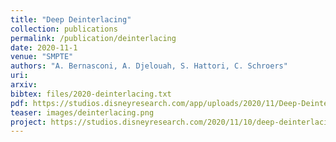 ```yaml
---
title: "Deep Deinterlacing"
collection: publications
permalink: /publication/deinterlacing
date: 2020-11-1
venue: "SMPTE"
authors: "A. Bernasconi, A. Djelouah, S. Hattori, C. Schroers"
uri: 
arxiv: 
bibtex: files/2020-deinterlacing.txt
pdf: https://studios.disneyresearch.com/app/uploads/2020/11/Deep-Deinterlacing.pdf
teaser: images/deinterlacing.png
project: https://studios.disneyresearch.com/2020/11/10/deep-deinterlacing/
---
```

